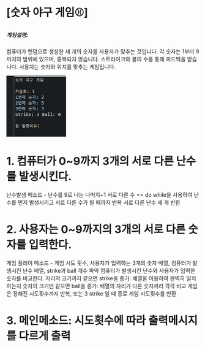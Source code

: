 # [숫자 야구 게임⚾]

##### **게임설명:** 

컴퓨터가 랜덤으로 생성한 세 개의 숫자를 사용자가 맞추는 것입니다. 각 숫자는 1부터 9까지의 범위에 있으며, 중복되지 않습니다. 
스트라이크와 볼의 수를 통해 피드백을 받습니다. 사용자는 숫자와 위치를 맞추는 게임입니다.

![숫자야구게임_1](https://github.com/junhee23314/numbers-baseball-game/blob/main/%EC%88%AB%EC%9E%90%EC%95%BC%EA%B5%AC%EA%B2%8C%EC%9E%84%EC%9D%B4%EB%AF%B8%EC%A7%80_1.png)

# 1. 컴퓨터가 0~9까지 3개의 서로 다른 난수를 발생시킨다.  
 난수발생 메소드 - 난수를 9로 나눈 나머지+1
 서로 다른 수 => do while을 사용하여 난수를 먼저 발생시키고 서로 다른 수가 될 때까지 반복
 서로 다른 난수 세 개 반환

# 2. 사용자는 0~9까지의 3개의 서로 다른 숫자를 입력한다.
  게임 플레이 메소드 - 게임 시도 횟수, 사용자가 입력하는 3개의 숫자 배열, 컴퓨터가 발생시킨 난수 배열, strike과 ball 개수 파악
 컴퓨터가 발생시킨 난수와 사용자가 입력한 숫자를 비교한다.
 자리의 크기까지 같으면 strike을 증가: 배열을 이용하여 완벽히 일치하는지
  숫자의 크기만 같으면 ball을 증가: 배열의 자리가 다른 숫자끼리 각각 비교
 게임은 정해진 시도횟수까지 반복, 또는 3 strike 일 때  종료
 게임 시도횟수를 반환

# 3. 메인메소드: 시도횟수에 따라 출력메시지를 다르게 출력
